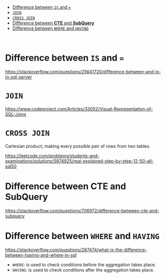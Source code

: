 - [Difference between `IS` and `=`](#difference-between-is-and-)
- [`JOIN`](#join)
- [`CROSS JOIN`](#cross-join)
- [Difference between **CTE** and **SubQuery**](#difference-between-cte-and-subquery)
- [Difference between `WHERE` and `HAVING`](#difference-between-where-and-having)

<br>

# Difference between `IS` and `=`

https://stackoverflow.com/questions/25641720/difference-between-and-is-in-sql-server


# `JOIN`

https://www.codeproject.com/Articles/33052/Visual-Representation-of-SQL-Joins


# `CROSS JOIN`

Cartesian product; making every possible pair of rows from two tables.

https://leetcode.com/problems/students-and-examinations/solutions/5874925/real-explained-step-by-step-12-50-all-sql50


# Difference between **CTE** and **SubQuery**

https://stackoverflow.com/questions/706972/difference-between-cte-and-subquery


# Difference between `WHERE` and `HAVING`

https://stackoverflow.com/questions/287474/what-is-the-difference-between-having-and-where-in-sql

- `WHERE`: is used to check conditions before the aggregation takes place.
- `HAVING`: is used to check conditions after the aggregation takes place.


